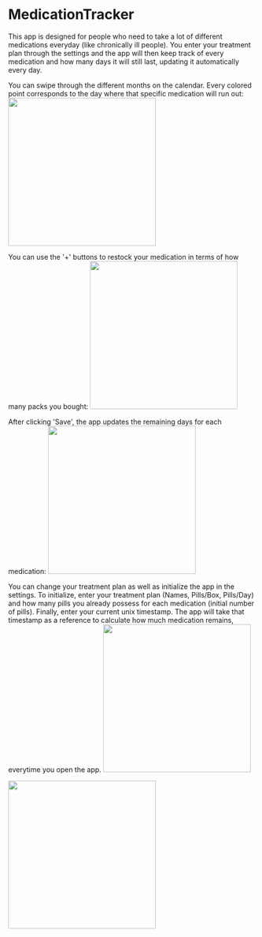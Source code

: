 # MedicationTracker


This app is designed for people who need to take a lot of
different medications everyday (like chronically ill people). You enter your
treatment plan through the settings and the app will then keep track of every medication and
how many days it will still last, updating it automatically every day. 



You can swipe through the different months on the calendar.
Every colored point corresponds to the day where that specific medication will
run out:
<img src="https://imgur.com/LMArYgu.png" width="300" />




You can use the '+' buttons to restock your medication in terms of how many packs you bought:
<img src="(https://imgur.com/0iXvw0H.png" width="300" />


After clicking 'Save', the app updates the remaining days for each medication:
<img src="https://imgur.com/0TrAqvf.png" width="300" />




You can change your treatment plan as well as initialize the app in the settings.
To initialize, enter your treatment plan (Names, Pills/Box, Pills/Day) and how many pills you already possess
for each medication (initial number of pills). Finally, enter your current unix timestamp. The app will take that timestamp
as a reference to calculate how much medication remains, everytime you open the app.
<img src="https://imgur.com/JsGjG0n.png" width="300" />

<img src="https://imgur.com/wm3T3dk.png" width="300" />
